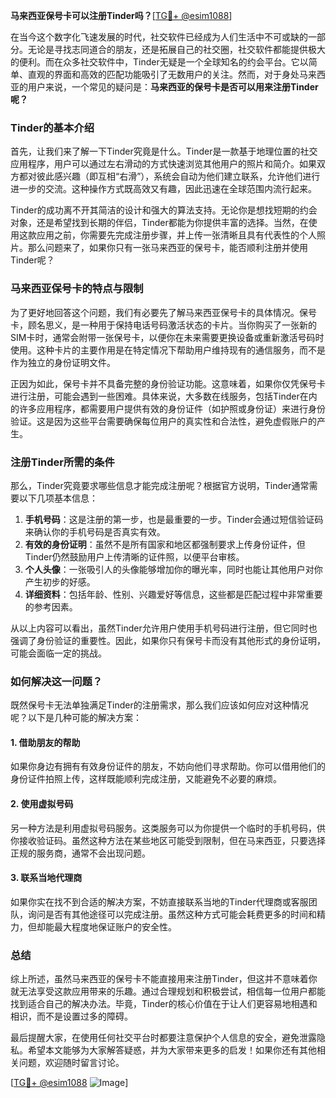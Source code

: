 **马来西亚保号卡可以注册Tinder吗？**[[TG💪+ @esim1088](https://t.me/s/esim1088)]

在当今这个数字化飞速发展的时代，社交软件已经成为人们生活中不可或缺的一部分。无论是寻找志同道合的朋友，还是拓展自己的社交圈，社交软件都能提供极大的便利。而在众多社交软件中，Tinder无疑是一个全球知名的约会平台。它以简单、直观的界面和高效的匹配功能吸引了无数用户的关注。然而，对于身处马来西亚的用户来说，一个常见的疑问是：**马来西亚的保号卡是否可以用来注册Tinder呢？**

### Tinder的基本介绍

首先，让我们来了解一下Tinder究竟是什么。Tinder是一款基于地理位置的社交应用程序，用户可以通过左右滑动的方式快速浏览其他用户的照片和简介。如果双方都对彼此感兴趣（即互相“右滑”），系统会自动为他们建立联系，允许他们进行进一步的交流。这种操作方式既高效又有趣，因此迅速在全球范围内流行起来。

Tinder的成功离不开其简洁的设计和强大的算法支持。无论你是想找短期的约会对象，还是希望找到长期的伴侣，Tinder都能为你提供丰富的选择。当然，在使用这款应用之前，你需要先完成注册步骤，并上传一张清晰且具有代表性的个人照片。那么问题来了，如果你只有一张马来西亚的保号卡，能否顺利注册并使用Tinder呢？

### 马来西亚保号卡的特点与限制

为了更好地回答这个问题，我们有必要先了解马来西亚保号卡的具体情况。保号卡，顾名思义，是一种用于保持电话号码激活状态的卡片。当你购买了一张新的SIM卡时，通常会附带一张保号卡，以便你在未来需要更换设备或重新激活号码时使用。这种卡片的主要作用是在特定情况下帮助用户维持现有的通信服务，而不是作为独立的身份证明文件。

正因为如此，保号卡并不具备完整的身份验证功能。这意味着，如果你仅凭保号卡进行注册，可能会遇到一些困难。具体来说，大多数在线服务，包括Tinder在内的许多应用程序，都需要用户提供有效的身份证件（如护照或身份证）来进行身份验证。这是因为这些平台需要确保每位用户的真实性和合法性，避免虚假账户的产生。

### 注册Tinder所需的条件

那么，Tinder究竟要求哪些信息才能完成注册呢？根据官方说明，Tinder通常需要以下几项基本信息：

1. **手机号码**：这是注册的第一步，也是最重要的一步。Tinder会通过短信验证码来确认你的手机号码是否真实有效。
2. **有效的身份证明**：虽然不是所有国家和地区都强制要求上传身份证件，但Tinder仍然鼓励用户上传清晰的证件照，以便平台审核。
3. **个人头像**：一张吸引人的头像能够增加你的曝光率，同时也能让其他用户对你产生初步的好感。
4. **详细资料**：包括年龄、性别、兴趣爱好等信息，这些都是匹配过程中非常重要的参考因素。

从以上内容可以看出，虽然Tinder允许用户使用手机号码进行注册，但它同时也强调了身份验证的重要性。因此，如果你只有保号卡而没有其他形式的身份证明，可能会面临一定的挑战。

### 如何解决这一问题？

既然保号卡无法单独满足Tinder的注册需求，那么我们应该如何应对这种情况呢？以下是几种可能的解决方案：

#### 1. 借助朋友的帮助
如果你身边有拥有有效身份证件的朋友，不妨向他们寻求帮助。你可以借用他们的身份证件拍照上传，这样既能顺利完成注册，又能避免不必要的麻烦。

#### 2. 使用虚拟号码
另一种方法是利用虚拟号码服务。这类服务可以为你提供一个临时的手机号码，供你接收验证码。虽然这种方法在某些地区可能受到限制，但在马来西亚，只要选择正规的服务商，通常不会出现问题。

#### 3. 联系当地代理商
如果你实在找不到合适的解决方案，不妨直接联系当地的Tinder代理商或客服团队，询问是否有其他途径可以完成注册。虽然这种方式可能会耗费更多的时间和精力，但却能最大程度地保证账户的安全性。

### 总结

综上所述，虽然马来西亚的保号卡不能直接用来注册Tinder，但这并不意味着你就无法享受这款应用带来的乐趣。通过合理规划和积极尝试，相信每一位用户都能找到适合自己的解决办法。毕竟，Tinder的核心价值在于让人们更容易地相遇和相识，而不是设置过多的障碍。

最后提醒大家，在使用任何社交平台时都要注意保护个人信息的安全，避免泄露隐私。希望本文能够为大家解答疑惑，并为大家带来更多的启发！如果你还有其他相关问题，欢迎随时留言讨论。

[[TG💪+ @esim1088](https://t.me/s/esim1088) ![Image](https://i.postimg.cc/4NQfJmqS/Snipaste-2025-05-13-00-14-12.png)]
